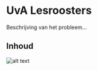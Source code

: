 # UvA Lesroosters

Beschrijving van het probleem...

## Inhoud

![alt text](http://heuristieken.nl/wiki/images/f/f5/Roostering2.jpg)
